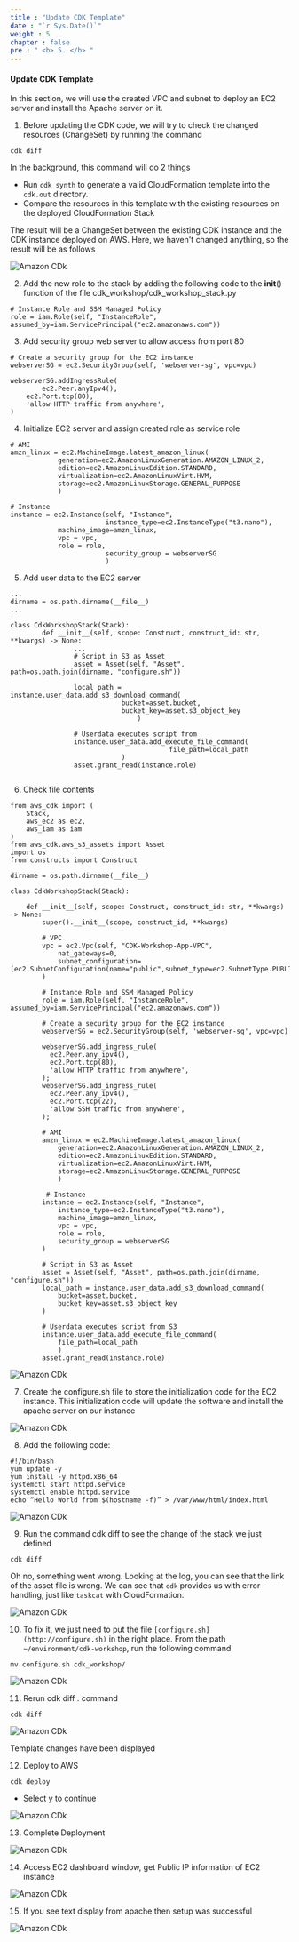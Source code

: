 ```yaml
---
title : "Update CDK Template"
date : "`r Sys.Date()`"
weight : 5
chapter : false
pre : " <b> 5. </b> "
---
```


#### Update CDK Template

In this section, we will use the created VPC and subnet to deploy an EC2 server and install the Apache server on it.

1. Before updating the CDK code, we will try to check the changed resources (ChangeSet) by running the command

```
cdk diff
```

In the background, this command will do 2 things

- Run `cdk synth` to generate a valid CloudFormation template into the `cdk.out` directory.
- Compare the resources in this template with the existing resources on the deployed CloudFormation Stack

The result will be a ChangeSet between the existing CDK instance and the CDK instance deployed on AWS. Here, we haven't changed anything, so the result will be as follows

![Amazon CDk](/images/4/0001.png?featherlight=false&width=90pc)

2. Add the new role to the stack by adding the following code to the __init__() function of the file cdk_workshop/cdk_workshop_stack.py

```
# Instance Role and SSM Managed Policy
role = iam.Role(self, "InstanceRole", assumed_by=iam.ServicePrincipal("ec2.amazonaws.com"))
```

3. Add security group web server to allow access from port 80


```
# Create a security group for the EC2 instance
webserverSG = ec2.SecurityGroup(self, 'webserver-sg', vpc=vpc)
    
webserverSG.addIngressRule(
		ec2.Peer.anyIpv4(),
    ec2.Port.tcp(80),
    'allow HTTP traffic from anywhere',
)
```

4. Initialize EC2 server and assign created role as service role

```
# AMI
amzn_linux = ec2.MachineImage.latest_amazon_linux(
            generation=ec2.AmazonLinuxGeneration.AMAZON_LINUX_2,
            edition=ec2.AmazonLinuxEdition.STANDARD,
            virtualization=ec2.AmazonLinuxVirt.HVM,
            storage=ec2.AmazonLinuxStorage.GENERAL_PURPOSE
            )

# Instance
instance = ec2.Instance(self, "Instance",
						instance_type=ec2.InstanceType("t3.nano"),
            machine_image=amzn_linux,
            vpc = vpc,
            role = role,
						security_group = webserverSG
						)
```

5. Add user data to the EC2 server

```
...
dirname = os.path.dirname(__file__)
...

class CdkWorkshopStack(Stack):
		def __init__(self, scope: Construct, construct_id: str, **kwargs) -> None:
				...
				# Script in S3 as Asset
				asset = Asset(self, "Asset", path=os.path.join(dirname, "configure.sh"))
				
				local_path = instance.user_data.add_s3_download_command(
				            bucket=asset.bucket,
				            bucket_key=asset.s3_object_key
						        )
				
				# Userdata executes script from 
				instance.user_data.add_execute_file_command(
										file_path=local_path
				            )
				asset.grant_read(instance.role)
			
```
6. Check file contents


```
from aws_cdk import (
    Stack,
    aws_ec2 as ec2,
    aws_iam as iam
)
from aws_cdk.aws_s3_assets import Asset
import os
from constructs import Construct

dirname = os.path.dirname(__file__)

class CdkWorkshopStack(Stack):

    def __init__(self, scope: Construct, construct_id: str, **kwargs) -> None:
        super().__init__(scope, construct_id, **kwargs)
        
        # VPC
        vpc = ec2.Vpc(self, "CDK-Workshop-App-VPC",
            nat_gateways=0,
            subnet_configuration=[ec2.SubnetConfiguration(name="public",subnet_type=ec2.SubnetType.PUBLIC)]
        )
        
        # Instance Role and SSM Managed Policy
        role = iam.Role(self, "InstanceRole", assumed_by=iam.ServicePrincipal("ec2.amazonaws.com"))
        
        # Create a security group for the EC2 instance
        webserverSG = ec2.SecurityGroup(self, 'webserver-sg', vpc=vpc)
    
        webserverSG.add_ingress_rule(
          ec2.Peer.any_ipv4(),
          ec2.Port.tcp(80),
          'allow HTTP traffic from anywhere',
        );
        webserverSG.add_ingress_rule(
          ec2.Peer.any_ipv4(),
          ec2.Port.tcp(22),
          'allow SSH traffic from anywhere',
        );
        
        # AMI
        amzn_linux = ec2.MachineImage.latest_amazon_linux(
            generation=ec2.AmazonLinuxGeneration.AMAZON_LINUX_2,
            edition=ec2.AmazonLinuxEdition.STANDARD,
            virtualization=ec2.AmazonLinuxVirt.HVM,
            storage=ec2.AmazonLinuxStorage.GENERAL_PURPOSE
            )
        
         # Instance
        instance = ec2.Instance(self, "Instance",
            instance_type=ec2.InstanceType("t3.nano"),
            machine_image=amzn_linux,
            vpc = vpc,
            role = role,
            security_group = webserverSG
        )
            
        # Script in S3 as Asset
        asset = Asset(self, "Asset", path=os.path.join(dirname, "configure.sh"))
        local_path = instance.user_data.add_s3_download_command(
            bucket=asset.bucket,
            bucket_key=asset.s3_object_key
        )

        # Userdata executes script from S3
        instance.user_data.add_execute_file_command(
            file_path=local_path
            )
        asset.grant_read(instance.role)
```

![Amazon CDk](/images/4/0002.png?featherlight=false&width=90pc)

7. Create the configure.sh file to store the initialization code for the EC2 instance. This initialization code will update the software and install the apache server on our instance

![Amazon CDk](/images/4/0003.png?featherlight=false&width=90pc)


8. Add the following code:



```
#!/bin/bash
yum update -y
yum install -y httpd.x86_64
systemctl start httpd.service
systemctl enable httpd.service
echo “Hello World from $(hostname -f)” > /var/www/html/index.html
```

![Amazon CDk](/images/4/0004.png?featherlight=false&width=90pc)

9. Run the command cdk diff to see the change of the stack we just defined

```
cdk diff
```

Oh no, something went wrong. Looking at the log, you can see that the link of the asset file is wrong. We can see that `cdk` provides us with error handling, just like `taskcat` with CloudFormation.

![Amazon CDk](/images/4/0005.png?featherlight=false&width=90pc)


10. To fix it, we just need to put the file `[configure.sh](http://configure.sh)` in the right place. From the path `~/environment/cdk-workshop`, run the following command

```
mv configure.sh cdk_workshop/
```

![Amazon CDk](/images/4/0006.png?featherlight=false&width=90pc)

11. Rerun cdk diff . command

```
cdk diff
```

![Amazon CDk](/images/4/0007.png?featherlight=false&width=90pc)

Template changes have been displayed

12. Deploy to AWS

```
cdk deploy
```

- Select y to continue

![Amazon CDk](/images/4/0008.png?featherlight=false&width=90pc)

13. Complete Deployment

![Amazon CDk](/images/4/0009.png?featherlight=false&width=90pc)

14. Access EC2 dashboard window, get Public IP information of EC2 instance


![Amazon CDk](/images/4/00010.png?featherlight=false&width=90pc)


15. If you see text display from apache then setup was successful

![Amazon CDk](/images/4/00011.png?featherlight=false&width=90pc)